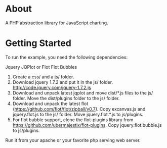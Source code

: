 About
===================


A PHP abstraction library for JavaScript charting.


Getting Started
===================

To run the example, you need the following dependencies:


Jquery
JQPlot or Flot
Flot Bubbles


1. Create a css/ and a js/ folder.
2. Download jquery 1.7.2 and put it in the js/ folder. http://code.jquery.com/jquery-1.7.2.js
3. Download and unpack latest jqplot and move dist/*.js files to the js/ folder. Move the dist/plugins folder to the js/ folder.
4. Download and unpack the latest flot (https://github.com/flot/flot/zipball/v0.7). Copy excanvas.js and jquery.flot.js to the js/ folder. Move jquery.flot.*.js to js/plugins.
5. For flot bubble support, clone the flot-plugins library from https://github.com/ubermajestix/flot-plugins. Copy jquery.flot.bubble.js to js/plugins.

Run it from your apache or your favorite php serving web server.

